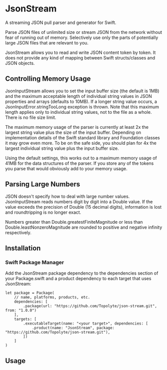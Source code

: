 # JsonStream

A streaming JSON pull parser and generator for Swift.

Parse JSON files of unlimited size or stream JSON from the network without fear of running out of memory.
Selectively use only the parts of potentially large JSON files that are relevant to you.

JsonStream allows you to read and write JSON content token by token.
It does not provide any kind of mapping between Swift structs/classes and JSON objects.

## Controlling Memory Usage

JsonInputStream allows you to set the input buffer size (the default is 1MB) and the maximum acceptable length of
individual string values in JSON properties and arrays (defaults to 10MB). If a longer string value occurs,
a JsonInputError.stringTooLong exception is thrown. Note that this maximum length applies only to individual
string values, not to the file as a whole. There is no file size limit.

The maximum memory usage of the parser is currently at least 2x the largest string value plus the size of the input buffer.
Depending on implementation details of the Swift standard library and Foundation classes it may grow even more.
To be on the safe side, you should plan for 4x the largest individual string value plus the input buffer size.

Using the default settings, this works out to a maximum memory usage of 41MB for the data structures of the parser.
If you store any of the tokens you parse that would obviously add to your memory usage.

## Parsing Large Numbers

JSON doesn't specify how to deal with large number values. JsonInputStream reads numbers
digit by digit into a Double value. If the value exceeds the precision of Double (15 decimal digits),
information is lost and roundtripping is no longer exact.

Numbers greater than Double.greatestFiniteMagnitude or less than Double.leastNonzeroMagnitude
are rounded to positive and negative infinity respectively. 

## Installation

### Swift Package Manager

Add the JsonStream package dependency to the dependencies section of your Package.swift
and a product dependency to each target that uses JsonStream: 

```
let package = Package(
    // name, platforms, products, etc.
    dependencies: [
        .package(url: "https://github.com/Topolyte/json-stream.git", from: "1.0.0")
    ],
    targets: [
        .executableTarget(name: "<your target>", dependencies: [
            .product(name: "JsonStream", package: "https://github.com/Topolyte/json-stream.git"),
        ])
    ]
)
``` 

## Usage




